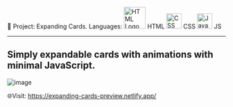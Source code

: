 📄 Project: Expanding Cards.
Languages:
<img src="https://upload.wikimedia.org/wikipedia/commons/6/61/HTML5_logo_and_wordmark.svg" alt="HTML Logo" width="50"> HTML
<img src="https://upload.wikimedia.org/wikipedia/commons/d/d5/CSS3_logo_and_wordmark.svg" alt="CSS Logo" width="35"> CSS
<img src="https://upload.wikimedia.org/wikipedia/commons/6/6a/JavaScript-logo.png" alt="JavaScript Logo" width="35"> JS

----------------------------------------------------------------
Simply expandable cards with animations with minimal JavaScript.
----------------------------------------------------------------

![image](https://github.com/user-attachments/assets/db31108c-983f-40a1-86ff-03f4a224bc00)


🌐Visit: https://expanding-cards-preview.netlify.app/
